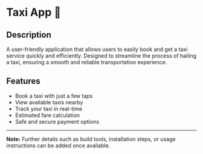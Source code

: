 # Taxi App 🚕

## Description
A user-friendly application that allows users to easily book and get a taxi service quickly and efficiently. Designed to streamline the process of hailing a taxi, ensuring a smooth and reliable transportation experience.

## Features
- Book a taxi with just a few taps
- View available taxis nearby
- Track your taxi in real-time
- Estimated fare calculation
- Safe and secure payment options

---  
**Note:** Further details such as build tools, installation steps, or usage instructions can be added once available.